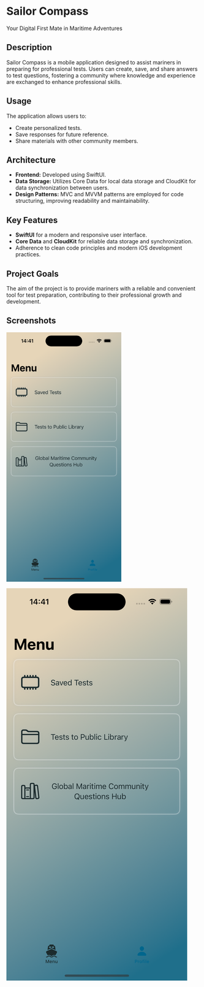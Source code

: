 # Sailor Compass
Your Digital First Mate in Maritime Adventures

## Description
Sailor Compass is a mobile application designed to assist mariners in preparing for professional tests. Users can create, save, and share answers to test questions, fostering a community where knowledge and experience are exchanged to enhance professional skills.

## Usage
The application allows users to:
- Create personalized tests.
- Save responses for future reference.
- Share materials with other community members.

## Architecture
- **Frontend:** Developed using SwiftUI.
- **Data Storage:** Utilizes Core Data for local data storage and CloudKit for data synchronization between users.
- **Design Patterns:** MVC and MVVM patterns are employed for code structuring, improving readability and maintainability.

## Key Features
- **SwiftUI** for a modern and responsive user interface.
- **Core Data** and **CloudKit** for reliable data storage and synchronization.
- Adherence to clean code principles and modern iOS development practices.

## Project Goals
The aim of the project is to provide mariners with a reliable and convenient tool for test preparation, contributing to their professional growth and development.

## Screenshots

<img src="https://github.com/apbrandom/SailorCompass/blob/main/Screenshots/Menu%20Light.png" width="300" alt="Menu Light">

![Menu Light](https://github.com/apbrandom/SailorCompass/blob/main/Screenshots/Menu%20Light.png)


